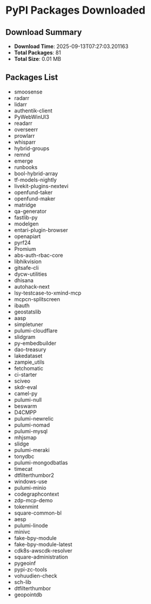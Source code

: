 # PyPI Packages Downloaded

## Download Summary
- **Download Time**: 2025-09-13T07:27:03.201163
- **Total Packages**: 81
- **Total Size**: 0.01 MB

## Packages List
- smoosense
- radarr
- lidarr
- authentik-client
- PyWebWinUI3
- readarr
- overseerr
- prowlarr
- whisparr
- hybrid-groups
- remnd
- emerge
- runbooks
- bool-hybrid-array
- tf-models-nightly
- livekit-plugins-nextevi
- openfund-taker
- openfund-maker
- matridge
- qa-generator
- fastlib-py
- modelgen
- entari-plugin-browser
- openapiart
- pyrf24
- Promium
- abs-auth-rbac-core
- libhikvision
- gitsafe-cli
- dycw-utilities
- dhisana
- autohack-next
- lsy-testcase-to-xmind-mcp
- mcpcn-splitscreen
- ibauth
- geostatslib
- aasp
- simpletuner
- pulumi-cloudflare
- slidgram
- py-embedbuilder
- dao-treasury
- lakedataset
- zampie_utils
- fetchomatic
- ci-starter
- sciveo
- skdr-eval
- camel-py
- pulumi-null
- beswarm
- D4CMPP
- pulumi-newrelic
- pulumi-nomad
- pulumi-mysql
- mhjsmap
- slidge
- pulumi-meraki
- tonydbc
- pulumi-mongodbatlas
- timecat
- dtfilterthumbor2
- windows-use
- pulumi-minio
- codegraphcontext
- zdp-mcp-demo
- tokenmint
- square-common-bl
- aesp
- pulumi-linode
- minivc
- fake-bpy-module
- fake-bpy-module-latest
- cdk8s-awscdk-resolver
- square-administration
- pygeoinf
- pypi-zc-tools
- vohuudien-check
- sch-lib
- dtfilterthumbor
- geopointdb
